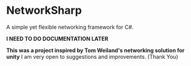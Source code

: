 # NetworkSharp
A simple yet flexible networking framework for C#.

**I NEED TO DO DOCUMENTATION LATER**

**This was a project inspired by Tom Weiland's networking solution for unity**
I am very open to suggestions and improvements. (Thank You)
